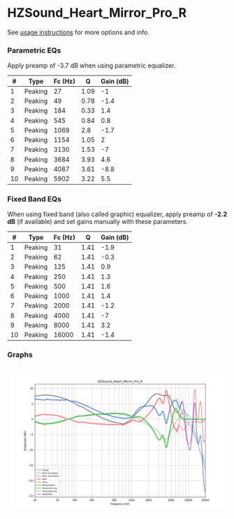 # HZSound_Heart_Mirror_Pro_R
See [usage instructions](https://github.com/jaakkopasanen/AutoEq#usage) for more options and info.

### Parametric EQs
Apply preamp of -3.7 dB when using parametric equalizer.

|   # | Type    |   Fc (Hz) |    Q |   Gain (dB) |
|-----|---------|-----------|------|-------------|
|   1 | Peaking |        27 | 1.09 |        -1   |
|   2 | Peaking |        49 | 0.78 |        -1.4 |
|   3 | Peaking |       184 | 0.33 |         1.4 |
|   4 | Peaking |       545 | 0.84 |         0.8 |
|   5 | Peaking |      1069 | 2.8  |        -1.7 |
|   6 | Peaking |      1154 | 1.05 |         2   |
|   7 | Peaking |      3130 | 1.53 |        -7   |
|   8 | Peaking |      3684 | 3.93 |         4.6 |
|   9 | Peaking |      4087 | 3.61 |        -8.8 |
|  10 | Peaking |      5902 | 3.22 |         5.5 |

### Fixed Band EQs
When using fixed band (also called graphic) equalizer, apply preamp of **-2.2 dB** (if available) and set gains manually with these parameters.

|   # | Type    |   Fc (Hz) |    Q |   Gain (dB) |
|-----|---------|-----------|------|-------------|
|   1 | Peaking |        31 | 1.41 |        -1.9 |
|   2 | Peaking |        62 | 1.41 |        -0.3 |
|   3 | Peaking |       125 | 1.41 |         0.9 |
|   4 | Peaking |       250 | 1.41 |         1.3 |
|   5 | Peaking |       500 | 1.41 |         1.6 |
|   6 | Peaking |      1000 | 1.41 |         1.4 |
|   7 | Peaking |      2000 | 1.41 |        -1.2 |
|   8 | Peaking |      4000 | 1.41 |        -7   |
|   9 | Peaking |      8000 | 1.41 |         3.2 |
|  10 | Peaking |     16000 | 1.41 |        -1.4 |

### Graphs
![](./HZSound_Heart_Mirror_Pro_R.png)
